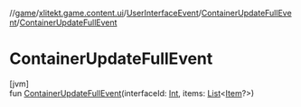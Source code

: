 //[game](../../../../index.md)/[xlitekt.game.content.ui](../../index.md)/[UserInterfaceEvent](../index.md)/[ContainerUpdateFullEvent](index.md)/[ContainerUpdateFullEvent](-container-update-full-event.md)

# ContainerUpdateFullEvent

[jvm]\
fun [ContainerUpdateFullEvent](-container-update-full-event.md)(interfaceId: [Int](https://kotlinlang.org/api/latest/jvm/stdlib/kotlin/-int/index.html), items: [List](https://kotlinlang.org/api/latest/jvm/stdlib/kotlin.collections/-list/index.html)&lt;[Item](../../../xlitekt.game.content.item/-item/index.md)?&gt;)
